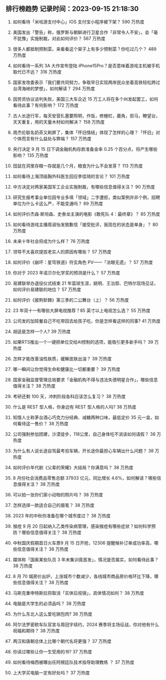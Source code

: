 
## 排行榜趋势 记录时间：2023-09-15 21:18:30
  
  1. 如何看待「米哈游支付中心」IOS 支付宝小程序被下架？ 590 万热度
    
  2. 美国发出「警告」称，俄罗斯与朝鲜进行卫星合作「非常令人不安」，会「毫不犹豫」实施制裁，对此如何评价？ 567 万热度
    
  3. 很多人都抵制预制菜，来看看这个架子上有多少预制菜？你吃过几个？ 489 万热度
    
  4. 如何看待一系列 3A 大作宣布登陆 iPhone15Pro？是否意味着游戏主机被手机取代已不远？ 316 万热度
    
  5. 国家发改委表示「我们要共同努力，争取早日实现两岸民众坐着高铁轻松跨过台湾海峡的梦想」，如何解读？ 294 万热度
    
  6. 因劳资协议谈判失败，美国三大车企近 15 万工人将在多个州发起罢工，如何看待此事？有何影响？ 172 万热度
    
  7. 古人长途行军，每天安营扎塞要照明，作饭，修栅栏，鹿角，拒马，瞭望台，天天重复，用的天量木材如何解决？ 158 万热度
    
  8. 周杰伦联名奶茶又刷屏了，集体「怀旧情结」体现了怎样的心理？「怀旧」对个体而言有什么益处与弊端？ 157 万热度
    
  9. 央行决定 9 月 15 日下调金融机构存款准备金率 0.25 个百分点，将产生哪些影响？ 135 万热度
    
  10. 田鼠在洞里存粮一存就是几个月，粮食为什么不会发芽？ 113 万热度
    
  11. 如何看待上海顶级胸外科医生回应李佳琦的言论？ 101 万热度
    
  12. 中方决定对两家美国军工企业实施制裁，有哪些信息值得关注？ 90 万热度
    
  13. 研究生报考事业单位因专业多填「领域」二字遭拒，类似案例并非个例，招聘单位为什么卡这么严，不能变通吗？ 89 万热度
    
  14. 如何评价杰森·斯坦森、史泰龙主演的电影《敢死队 4：最终章》？ 85 万热度
    
  15. 如何看待游戏主播周淑怡发致歉信「接受批评，我现在的状态是单身」？ 80 万热度
    
  16. 未来十年社会将成为什么样？ 76 万热度
    
  17. 领导不太喜欢提拔老实人的原因有哪些？ 57 万热度
    
  18. 如何评价《崩坏：星穹铁道》符玄角色 PV——「法眼无遗」？ 57 万热度
    
  19. 你对于 2023 年诺贝尔化学奖的预测是什么？ 57 万热度
    
  20. 易建联举办退役仪式结束 21 年篮球生涯，姚明、王治郅、巴特尔现场见证，如何评价易建联的地位？ 57 万热度
    
  21. 如何评价《披荆斩棘》第三季的二公舞台（上）？ 56 万热度
    
  22. 23 年双十一有哪些大屏电视推荐？85 英寸以上电视怎么选？ 55 万热度
    
  23. 公司发的加班餐自己不吃带回去给孩子吃，你是怎样看这样的同事? 41 万热度
    
  24. 胡适是怎样一个人? 39 万热度
    
  25. 如果RTS推出一个一键把单位交给AI控制的选项，能吸引更多新手吗？ 39 万热度
    
  26. 怎样才能改善油性肤质，缓解皮肤出油？ 39 万热度
    
  27. 哪一瞬间让你觉得生命和健康比一切都重要？ 39 万热度
    
  28. 国家金融监督管理总局要求「金融机构不得与违法失德明星合作」，哪些信息值得关注？ 38 万热度
    
  29. 考研还剩 100 天，冲刺阶段各科应该怎么复习？ 38 万热度
    
  30. 什么是 REST 型人格，你身边有 REST 型人格的人吗? 38 万热度
    
  31. 知情人士称茅台酒心巧克力分经典、减糖两种口味，最低定价 35 元一盒，如何看待这一售价？ 38 万热度
    
  32. 公司强制参加团建，沙漠徒步，118公里，自己身体吃不消该如何请假？ 38 万热度
    
  33. 为什么有人说长途自驾最考验车辆，开长途你最担心车辆出什么问题？ 38 万热度
    
  34. 如何评价年代剧《父辈的荣耀》大结局？你满意吗？ 38 万热度
    
  35. 8 月份社会消费品零售总额 37933 亿元，同比增长 4.6%，如何解读？哪些信息值得关注？ 38 万热度
    
  36. 可以拍一张你们家小动物的照片吗？ 38 万热度
    
  37. 怎样选择一款适合自己的眉笔？ 38 万热度
    
  38. 2023 年的中秋你准备在哪个城市度过？ 38 万热度
    
  39. 猴痘 9 月 20 日起纳入乙类传染病管理，感染猴痘有哪些症状？如何科学预防？哪些信息值得关注？ 38 万热度
    
  40. 中秋国庆假期首日火车票9 月 15 日开抢，12306 提醒候补订单成功率高，哪些信息值得关注？ 38 万热度
    
  41. 媒体称「国奥某些队员 3 年未集训竟首发」，情况是否属实，如何看待此事？ 38 万热度
    
  42. 8 月 70 城房价出炉，上涨城市个数减少，各线城市商品房价格环比下降，哪些信息值得关注？ 38 万热度
    
  43. 马斯克重申特斯拉将取消「实体后视镜」，具体情况如何？ 38 万热度
    
  44. 电脑是大学生的必须品吗？ 38 万热度
    
  45. 为什么东北人这么爱吃锅包肉? 38 万热度
    
  46. 阿尔法罗密欧车队官宣与周冠宇续约，2024 赛季将主场征战，你对他有什么祝福和期待？ 38 万热度
    
  47. 两汉和唐朝总体上比哪个朝代名将更强？ 37 万热度
    
  48. 你读过哪些让你一生受用的书? 37 万热度
    
  49. 如何看待梅西被曝出任阿根廷队技术指导助理教练 ？ 37 万热度
    
  50. 上大学买电脑一定有好处吗？ 37 万热度
    